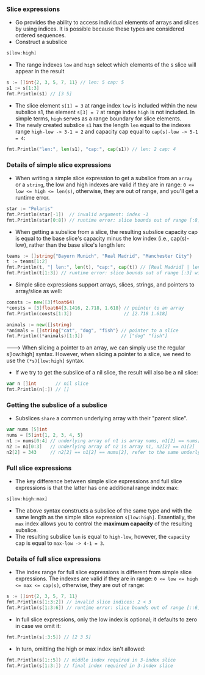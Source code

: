 ### Slice expressions
- Go provides the ability to access individual elements of arrays and slices by using indices. It is possible because these types are considered ordered sequences.
- Construct a subslice
```go
s[low:high]
```
- The range indexes ```low``` and ```high``` select which elements of the s slice will appear in the result
```go
s := []int{2, 3, 5, 7, 11} // len: 5 cap: 5
s1 := s[1:3]
fmt.Println(s1) // [3 5]
```
- The slice element ```s[1] = 3``` at range index ```low``` is included within the new subslice s1, the element ```s[3] = 7``` at range index ```high``` is not included. In simple terms, ```high``` serves as a range boundary for slice elements.
- The newly created subslice ```s1``` has the length ```len``` equal to the indexes range ```high-low -> 3-1 = 2``` and capacity cap equal to ```cap(s)-low -> 5-1 = 4```:
```go
fmt.Println("len:", len(s1), "cap:", cap(s1)) // len: 2 cap: 4
```
### Details of simple slice expressions
- When writing a simple slice expression to get a subslice from an ```array``` or a ```string```, the low and high indexes are valid if they are in range: ```0 <= low <= high <= len(s)```, otherwise, they are out of range, and you'll get a runtime error.
```go
star := "Polaris"
fmt.Println(star[-1])  // invalid argument: index -1
fmt.Println(star[0:8]) // runtime error: slice bounds out of range [:8] with length 7
```
- When getting a subslice from a slice, the resulting subslice capacity cap is equal to the base slice's capacity minus the low index (i.e., cap(s)-low), rather than the base slice's length len:
```go
teams := []string{"Bayern Munich", "Real Madrid", "Manchester City"}
t := teams[1:2]
fmt.Println(t, "| len:", len(t), "cap:", cap(t)) // [Real Madrid] | len: 1 cap: 2
fmt.Println(t[1:3]) // runtime error: slice bounds out of range [:3] with capacity 2
```
- Simple slice expressions support arrays, slices, strings, and pointers to array/slice as well:
```go
consts := new([3]float64)
*consts = [3]float64{3.1416, 2.718, 1.618} // pointer to an array
fmt.Println(consts[1:3])                   // [2.718 1.618]

animals := new([]string)
*animals = []string{"cat", "dog", "fish"} // pointer to a slice
fmt.Println((*animals)[1:3])              // ["dog" "fish"]
```
---> When slicing a pointer to an array, we can simply use the regular s[low:high] syntax. However, when slicing a pointer to a slice, we need to use the ```(*s)[low:high]``` syntax.

- If we try to get the subslice of a nil slice, the result will also be a nil slice:
```go
var n []int       // nil slice
fmt.Println(n[:]) // []
```
### Getting the subslice of a subslice
- Subslices ```share``` a common underlying array with their "parent slice". 
```go
var nums [5]int
nums = [5]int{1, 2, 3, 4, 5}
n1 := nums[0:4] // underlying array of n1 is array nums, n1[2] == nums[2]
n2 := n1[0:3]   // underlying array of n2 is array n1, n2[2] == n1[2]
n2[2] = 343     // n2[2] == n1[2] == nums[2], refer to the same underlying array element
```

### Full slice expressions
- The key difference between simple slice expressions and full slice expressions is that the latter has one additional range index max:
``` js
s[low:high:max]
```
- The above syntax constructs a subslice of the same type and with the same length as the simple slice expression ```s[low:high]```. Essentially, the ```max``` index allows you to control the **maximum capacity** of the resulting subslice.
- The resulting subslice ```len``` is equal to ```high-low```, however, the ```capacity``` cap is equal to ```max-low -> 4-1 = 3```.

### Details of full slice expressions
- The index range for full slice expressions is different from simple slice expressions. The indexes are valid if they are in range: ```0 <= low <= high <= max <= cap(s)```, otherwise, they are out of range:
```go
s := []int{2, 3, 5, 7, 11}
fmt.Println(s[1:3:2]) // invalid slice indices: 2 < 3
fmt.Println(s[1:3:6]) // runtime error: slice bounds out of range [::6] with capacity 5
```
- In full slice expressions, only the low index is optional; it defaults to zero in case we omit it:
```go
fmt.Println(s[:3:5]) // [2 3 5]
```
- In turn, omitting the high or max index isn't allowed:
```go
fmt.Println(s[1::5]) // middle index required in 3-index slice
fmt.Println(s[1:3:]) // final index required in 3-index slice 
```